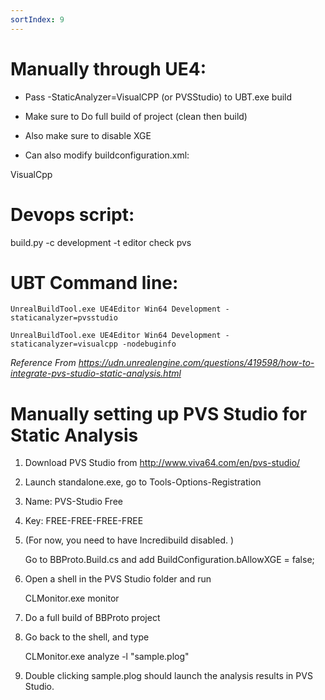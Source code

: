```yaml
---
sortIndex: 9
---
```


# Manually through UE4:

- Pass -StaticAnalyzer=VisualCPP (or PVSStudio) to UBT.exe build

- Make sure to Do full build of project (clean then build)

- Also make sure to disable XGE

- Can also modify buildconfiguration.xml:

<WindowsPlatform>

 <StaticAnalyzer>VisualCpp</StaticAnalyzer>

 <!-- <StaticAnalyzer>PVSStudio</StaticAnalyzer> -->

<WindowsPlatform>

# Devops script:

build.py -c development -t editor check pvs

# UBT Command line:

    UnrealBuildTool.exe UE4Editor Win64 Development -staticanalyzer=pvsstudio

    UnrealBuildTool.exe UE4Editor Win64 Development -staticanalyzer=visualcpp -nodebuginfo

*Reference From <https://udn.unrealengine.com/questions/419598/how-to-integrate-pvs-studio-static-analysis.html>*

# Manually setting up PVS Studio for Static Analysis

1. Download PVS Studio from <http://www.viva64.com/en/pvs-studio/>

1. Launch standalone.exe, go to Tools-Options-Registration

1. Name: PVS-Studio Free

1. Key: FREE-FREE-FREE-FREE

1. (For now, you need to have Incredibuild disabled. )

   Go to BBProto.Build.cs and add BuildConfiguration.bAllowXGE = false;

1. Open a shell in the PVS Studio folder and run

   CLMonitor.exe monitor

1. Do a full build of BBProto project

1. Go back to the shell, and type

   CLMonitor.exe analyze -l "sample.plog"

1. Double clicking sample.plog should launch the analysis results in PVS Studio.
